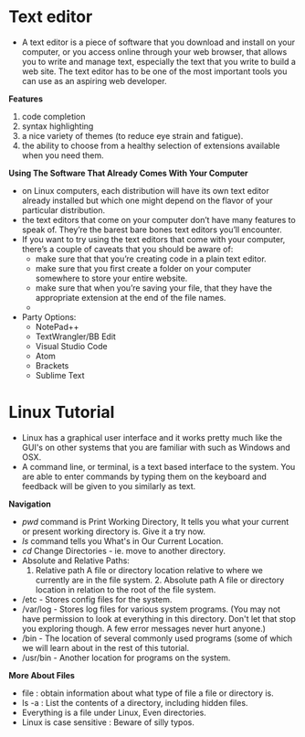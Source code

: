 # Text editor
- A text editor is a piece of software that you download and install on your computer, or you access online through your web browser, that allows you to write and manage text, especially the text that you write to build a web site. The text editor has to be one of the most important tools you can use as an aspiring web developer.

**Features**
   1. code completion
   2. syntax highlighting
   3. a nice variety of themes (to reduce eye strain and
        fatigue). 
   4. the ability to choose from a healthy selection of
      extensions available when you need them.

  **Using The Software That Already Comes With Your Computer**

   - on Linux computers, each distribution will have its own text editor already installed but which one might depend on the flavor of your particular distribution.
   - the text editors that come on your computer don’t have many features to speak of. They’re the barest bare bones text editors you’ll encounter.
   - If you want to try using the text editors that come with your computer, there’s a couple of caveats that you should be aware of:
      - make sure that that you’re creating code in a plain text editor.
      - make sure that you first create a folder on your computer somewhere to store your entire website. 
      - make sure that when you’re saving your file, that they have the appropriate extension at the end of the file names.
      - 
  - Party Options:
     - NotePad++
     - TextWrangler/BB Edit
     - Visual Studio Code
     - Atom
     - Brackets
     - Sublime Text




# Linux Tutorial 
- Linux has a graphical user interface and it works pretty    much like the GUI's on other systems that you are           familiar with such as Windows and OSX.
- A command line, or terminal, is a text based interface to   the system. You are able to enter commands by typing them   on the keyboard and feedback will be given to you           similarly as text.


**Navigation**
  -  *pwd* command is Print Working Directory, It tells you what your current or present working directory is. Give it a try now.
  -  *ls* command  tells you What's in Our Current Location.
  - *cd* Change Directories - ie. move to another directory.
  -  Absolute and Relative Paths:
     1.  Relative path
        A file or directory location relative to where we currently are in the file system.
    2. Absolute path
        A file or directory location in relation to the root of the file system.
  - /etc - Stores config files for the system.
  - /var/log - Stores log files for various system programs. (You may not have permission to look at everything in this directory. Don't let that stop you exploring though. A few error messages never hurt anyone.)
  - /bin - The location of several commonly used programs (some of which we will learn about in the rest of this tutorial.
  - /usr/bin - Another location for programs on the system.


**More About Files**
- file : obtain information about what type of file a file or directory is.
- ls -a : List the contents of a directory, including hidden files.
- Everything is a file under Linux, Even directories.
- Linux is case sensitive : Beware of silly typos.






  